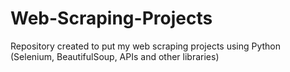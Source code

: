 # Web-Scraping-Projects
Repository created to put my web scraping projects using Python (Selenium, BeautifulSoup, APIs and other libraries)
